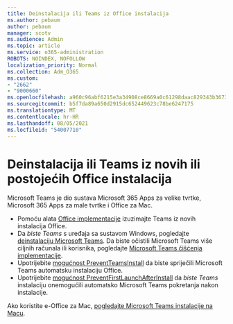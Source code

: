 ```yaml
---
title: Deinstalacija ili Teams iz Office instalacija
ms.author: pebaum
author: pebaum
manager: scotv
ms.audience: Admin
ms.topic: article
ms.service: o365-administration
ROBOTS: NOINDEX, NOFOLLOW
localization_priority: Normal
ms.collection: Adm_O365
ms.custom:
- "2662"
- "9000660"
ms.openlocfilehash: a960c96abf6215e3a34908ce8669a0c61298daac829343b3673dbfef0c4cbfc7
ms.sourcegitcommit: b5f7da89a650d2915dc652449623c78be6247175
ms.translationtype: MT
ms.contentlocale: hr-HR
ms.lasthandoff: 08/05/2021
ms.locfileid: "54007710"
---
```

# <a name="uninstall-or-exclude-teams-from-new-or-existing-office-installations"></a>Deinstalacija ili Teams iz novih ili postojećih Office instalacija

Microsoft Teams je dio sustava Microsoft 365 Apps za velike tvrtke, Microsoft 365 Apps za male tvrtke i Office za Mac.

- Pomoću alata [Office implementacije](https://docs.microsoft.com/deployoffice/teams-install#how-to-exclude-microsoft-teams-from-new-installations-of-microsoft-365-apps) izuzimajte Teams iz novih instalacija Office.
- Da *biste Teams* s uređaja sa sustavom Windows, pogledajte [deinstalaciju Microsoft Teams](https://support.office.com/article/3b159754-3c26-4952-abe7-57d27f5f4c81). Da biste očistili Microsoft Teams više ciljnih računala ili korisnika, pogledajte [Microsoft Teams čišćenja implementacije](https://docs.microsoft.com/microsoftteams/scripts/powershell-script-teams-deployment-clean-up).
- Upotrijebite [mogućnost PreventTeamsInstall](https://docs.microsoft.com/deployoffice/teams-install#use-group-policy-to-control-the-installation-of-microsoft-teams
) da biste spriječili Microsoft Teams automatsku instalaciju Office.
- Upotrijebite [mogućnost PreventFirstLaunchAfterInstall](https://docs.microsoft.com/deployoffice/teams-install#use-group-policy-to-prevent-microsoft-teams-from-starting-automatically-after-installation) da *biste Teams* instalaciju onemogućili automatsko Microsoft Teams pokretanja nakon instalacije.

Ako koristite e-Office za Mac, [pogledajte Microsoft Teams instalacije na Macu](https://docs.microsoft.com/deployoffice/teams-install#microsoft-teams-installations-on-a-mac).